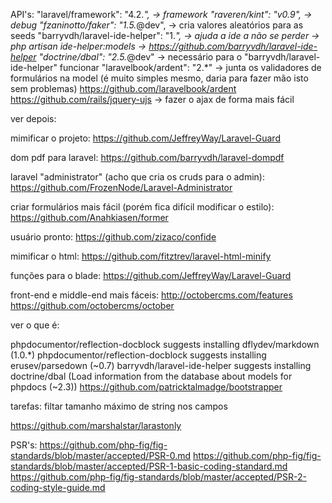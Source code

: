 API's:
"laravel/framework": "4.2.*",           -> framework
"raveren/kint": "v0.9",                 -> debug
"fzaninotto/faker": "1.5.*@dev",        -> cria valores aleatórios para as seeds
"barryvdh/laravel-ide-helper": "1.*",   -> ajuda a ide a não se perder
    -> php artisan ide-helper:models
    -> https://github.com/barryvdh/laravel-ide-helper
"doctrine/dbal": "2.5.*@dev"            -> necessário para o "barryvdh/laravel-ide-helper" funcionar
"laravelbook/ardent": "2.*"             -> junta os validadores de formulários na model (é muito simples mesmo, daria para fazer mão isto sem problemas) https://github.com/laravelbook/ardent
https://github.com/rails/jquery-ujs     -> fazer o ajax de forma mais fácil

ver depois:

mimificar o projeto:
https://github.com/JeffreyWay/Laravel-Guard

dom pdf para laravel:
https://github.com/barryvdh/laravel-dompdf

laravel "administrator" (acho que cria os cruds para o admin):
https://github.com/FrozenNode/Laravel-Administrator

criar formulários mais fácil (porém fica difícil modificar o estilo):
https://github.com/Anahkiasen/former

usuário pronto:
https://github.com/zizaco/confide

mimificar o html:
https://github.com/fitztrev/laravel-html-minify

funções para o blade:
https://github.com/JeffreyWay/Laravel-Guard

front-end e middle-end mais fáceis:
http://octobercms.com/features
https://github.com/octobercms/october

ver o que é:

phpdocumentor/reflection-docblock suggests installing dflydev/markdown (1.0.*)
phpdocumentor/reflection-docblock suggests installing erusev/parsedown (~0.7)
barryvdh/laravel-ide-helper suggests installing doctrine/dbal (Load information from the database about models for phpdocs (~2.3))
https://github.com/patricktalmadge/bootstrapper

tarefas:
filtar tamanho máximo de string nos campos

https://github.com/marshalstar/larastonly

PSR's:
https://github.com/php-fig/fig-standards/blob/master/accepted/PSR-0.md
https://github.com/php-fig/fig-standards/blob/master/accepted/PSR-1-basic-coding-standard.md
https://github.com/php-fig/fig-standards/blob/master/accepted/PSR-2-coding-style-guide.md